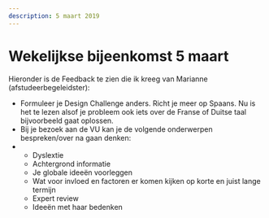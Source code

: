 ```yaml
---
description: 5 maart 2019
---
```


# Wekelijkse bijeenkomst 5 maart

Hieronder is de Feedback te zien die ik kreeg van Marianne \(afstudeerbegeleidster\):

* Formuleer je Design Challenge anders. Richt je meer op Spaans. Nu is het te lezen alsof je probleem ook iets over de Franse of Duitse taal bijvoorbeeld gaat oplossen.
* Bij je bezoek aan de VU kan je de volgende onderwerpen bespreken/over na gaan denken:
* * Dyslextie
  * Achtergrond informatie
  * Je globale ideeën voorleggen
  * Wat voor invloed en factoren er komen kijken op korte en juist lange termijn
  * Expert review
  * Ideeën met haar bedenken

